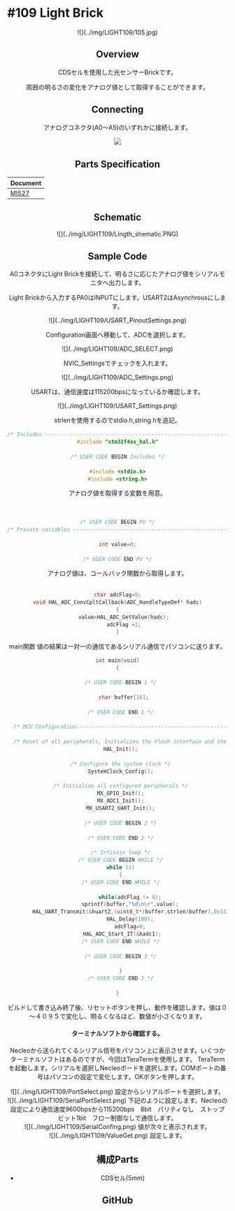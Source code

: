 # #109 Light Brick

<center>![](../img/LIGHT109/105.jpg)
<!--COLORME-->

## Overview
CDSセルを使用した光センサーBrickです。

周囲の明るさの変化をアナログ値として取得することができます。

## Connecting
アナログコネクタ(A0〜A5)のいずれかに接続します。

![](/img/100_analog/connect/109_ambientlight_connect.jpg)

## Parts Specification
| Document |
|:--|
| [MI527](http://akizukidenshi.com/catalog/g/gI-00110/) |

## Schematic
<center>![](../img/LIGHT109/Lingth_shematic.PNG)

## Sample Code
A0コネクタにLight Brickを接続して、明るさに応じたアナログ値をシリアルモニタへ出力します。

Light Brickから入力するPA0はINPUTにします。USART2はAsynchrousにします。
<center>![](../img/LIGHT109/USART_PinoutSettings.png)

Configuration画面へ移動して、ADCを選択します。
<center>![](../img/LIGHT109/ADC_SELECT.png)

NVIC_Settingsでチェックを入れます。
<center>![](../img/LIGHT109/ADC_Settings.png)

USARTは、通信速度は115200bpsになっているか確認します。
<center>![](../img/LIGHT109/USART_Settings.png)

strlenを使用するのでstdio.h,string.hを追記。
```c
/* Includes ------------------------------------------------------------------*/
#include "stm32f4xx_hal.h"

/* USER CODE BEGIN Includes */

#include <stdio.h>
#include <string.h>
```

アナログ値を取得する変数を用意。
```c


/* USER CODE BEGIN PV */
/* Private variables ---------------------------------------------------------*/

int value=0;

/* USER CODE END PV */

```

アナログ値は、コールバック関数から取得します。
```c

char adcFlag=0;
void HAL_ADC_ConvCpltCallback(ADC_HandleTypeDef* hadc)
{
	value=HAL_ADC_GetValue(hadc);
	adcFlag =1;
}

```

main関数
値の結果は一対一の通信であるシリアル通信でパソコンに送ります。
```c
int main(void)
{

  /* USER CODE BEGIN 1 */

	char buffer[16];

  /* USER CODE END 1 */

  /* MCU Configuration----------------------------------------------------------*/

  /* Reset of all peripherals, Initializes the Flash interface and the Systick. */
  HAL_Init();

  /* Configure the system clock */
  SystemClock_Config();

  /* Initialize all configured peripherals */
  MX_GPIO_Init();
  MX_ADC1_Init();
  MX_USART2_UART_Init();

  /* USER CODE BEGIN 2 */

  /* USER CODE END 2 */

  /* Infinite loop */
  /* USER CODE BEGIN WHILE */
  while (1)
  {
  /* USER CODE END WHILE */

		while(adcFlag != 0);
		sprintf(buffer,"%d\n\r",value);
		HAL_UART_Transmit(&huart2,(uint8_t*)buffer,strlen(buffer),0x1111);
		HAL_Delay(100);
		adcFlag=0;
		HAL_ADC_Start_IT(&hadc1);	  
  /* USER CODE END WHILE */

  /* USER CODE BEGIN 3 */

  }
  /* USER CODE END 3 */

}

```

ビルドして書き込み終了後、リセットボタンを押し、動作を確認します。値は０～４０９５で変化し、明るくなるほど、数値が小さくなります。

#### ターミナルソフトから確認する。
Necleoから送られてくるシリアル信号をパソコン上に表示させます。いくつかターミナルソフトはあるのですが、今回はTeraTermを使用します。
TeraTermを起動します。シリアルを選択しNecleoボードを選択します。COMポートの番号はパソコンの設定で変化します。OKボタンを押します。
<center>![](../img/LIGHT109/PortSelect.png)
設定からシリアルポートを選択します。
<center>![](../img/LIGHT109/SerialPortSelect.png)
下記のように設定します。Necleoの設定により通信速度9600bpsから115200bps　8bit　パリティなし　ストップビット1bit　フロー制御なしで通信します。
<center>![](../img/LIGHT109/SerialConfing.png)
値が次々と表示されます。
<center>![](../img/LIGHT109/ValueGet.png)
設定します。

## 構成Parts
- CDSセル(5mm)

## GitHub
